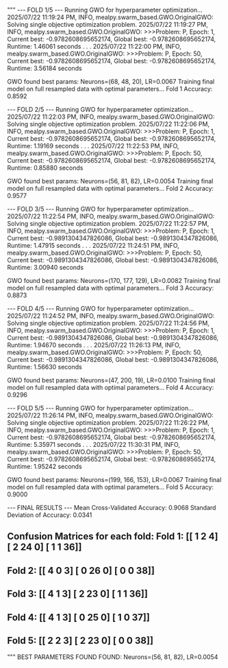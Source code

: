 """
--- FOLD 1/5 ---
Running GWO for hyperparameter optimization...
2025/07/22 11:19:24 PM, INFO, mealpy.swarm_based.GWO.OriginalGWO: Solving single objective optimization problem.
2025/07/22 11:19:27 PM, INFO, mealpy.swarm_based.GWO.OriginalGWO: >>>Problem: P, Epoch: 1, Current best: -0.9782608695652174, Global best: -0.9782608695652174, Runtime: 1.46061 seconds
    .
    .
    .
2025/07/22 11:22:00 PM, INFO, mealpy.swarm_based.GWO.OriginalGWO: >>>Problem: P, Epoch: 50, Current best: -0.9782608695652174, Global best: -0.9782608695652174, Runtime: 3.56184 seconds

GWO found best params: Neurons=(68, 48, 20), LR=0.0067
Training final model on full resampled data with optimal parameters...
Fold 1 Accuracy: 0.8592


--- FOLD 2/5 ---
Running GWO for hyperparameter optimization...
2025/07/22 11:22:03 PM, INFO, mealpy.swarm_based.GWO.OriginalGWO: Solving single objective optimization problem.
2025/07/22 11:22:06 PM, INFO, mealpy.swarm_based.GWO.OriginalGWO: >>>Problem: P, Epoch: 1, Current best: -0.9782608695652174, Global best: -0.9782608695652174, Runtime: 1.19169 seconds
    .
    .
    .
2025/07/22 11:22:53 PM, INFO, mealpy.swarm_based.GWO.OriginalGWO: >>>Problem: P, Epoch: 50, Current best: -0.9782608695652174, Global best: -0.9782608695652174, Runtime: 0.85880 seconds

GWO found best params: Neurons=(56, 81, 82), LR=0.0054
Training final model on full resampled data with optimal parameters...
Fold 2 Accuracy: 0.9577


--- FOLD 3/5 ---
Running GWO for hyperparameter optimization...
2025/07/22 11:22:54 PM, INFO, mealpy.swarm_based.GWO.OriginalGWO: Solving single objective optimization problem.
2025/07/22 11:22:57 PM, INFO, mealpy.swarm_based.GWO.OriginalGWO: >>>Problem: P, Epoch: 1, Current best: -0.9891304347826086, Global best: -0.9891304347826086, Runtime: 1.47915 seconds
    .
    .
    .
2025/07/22 11:24:51 PM, INFO, mealpy.swarm_based.GWO.OriginalGWO: >>>Problem: P, Epoch: 50, Current best: -0.9891304347826086, Global best: -0.9891304347826086, Runtime: 3.00940 seconds

GWO found best params: Neurons=(170, 177, 129), LR=0.0082
Training final model on full resampled data with optimal parameters...
Fold 3 Accuracy: 0.8873


--- FOLD 4/5 ---
Running GWO for hyperparameter optimization...
2025/07/22 11:24:52 PM, INFO, mealpy.swarm_based.GWO.OriginalGWO: Solving single objective optimization problem.
2025/07/22 11:24:56 PM, INFO, mealpy.swarm_based.GWO.OriginalGWO: >>>Problem: P, Epoch: 1, Current best: -0.9891304347826086, Global best: -0.9891304347826086, Runtime: 1.94670 seconds
    .
    .
    .
2025/07/22 11:26:13 PM, INFO, mealpy.swarm_based.GWO.OriginalGWO: >>>Problem: P, Epoch: 50, Current best: -0.9891304347826086, Global best: -0.9891304347826086, Runtime: 1.56630 seconds

GWO found best params: Neurons=(47, 200, 19), LR=0.0100
Training final model on full resampled data with optimal parameters...
Fold 4 Accuracy: 0.9296


--- FOLD 5/5 ---
Running GWO for hyperparameter optimization...
2025/07/22 11:26:14 PM, INFO, mealpy.swarm_based.GWO.OriginalGWO: Solving single objective optimization problem.
2025/07/22 11:26:22 PM, INFO, mealpy.swarm_based.GWO.OriginalGWO: >>>Problem: P, Epoch: 1, Current best: -0.9782608695652174, Global best: -0.9782608695652174, Runtime: 5.35971 seconds
    .
    .
    .
2025/07/22 11:30:31 PM, INFO, mealpy.swarm_based.GWO.OriginalGWO: >>>Problem: P, Epoch: 50, Current best: -0.9782608695652174, Global best: -0.9782608695652174, Runtime: 1.95242 seconds

GWO found best params: Neurons=(199, 166, 153), LR=0.0067
Training final model on full resampled data with optimal parameters...
Fold 5 Accuracy: 0.9000


--- FINAL RESULTS ---
Mean Cross-Validated Accuracy: 0.9068
Standard Deviation of Accuracy: 0.0341

Confusion Matrices for each fold:
 Fold 1:
[[ 1  2  4]
 [ 2 24  0]
 [ 1  1 36]]
--------------------
 Fold 2:
[[ 4  0  3]
 [ 0 26  0]
 [ 0  0 38]]
--------------------
 Fold 3:
[[ 4  1  3]
 [ 2 23  0]
 [ 1  1 36]]
--------------------
 Fold 4:
[[ 4  1  3]
 [ 0 25  0]
 [ 1  0 37]]
--------------------
 Fold 5:
[[ 2  2  3]
 [ 2 23  0]
 [ 0  0 38]]
--------------------
"""
BEST PARAMETERS FOUND FOUND: Neurons=(56, 81, 82), LR=0.0054